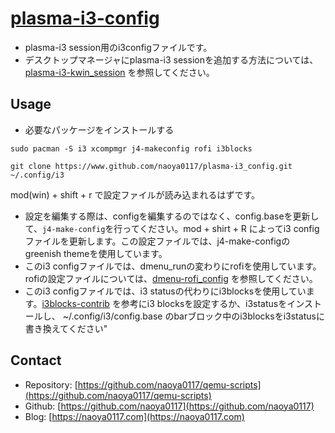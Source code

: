 # [plasma-i3-config](https://github.com/naoya0117/plasma-i3-config)
- plasma-i3 session用のi3configファイルです。
- デスクトップマネージャにplasma-i3 sessionを追加する方法については、
[plasma-i3-kwin_session](https://www.github.com/naoya0117/plasma-i3-kwin_sessions.git) を参照してください。

## Usage
- 必要なパッケージをインストールする
```
sudo pacman -S i3 xcompmgr j4-makeconfig rofi i3blocks
```
```
git clone https://www.github.com/naoya0117/plasma-i3_config.git ~/.config/i3
```
mod(win) + shift + r で設定ファイルが読み込まれるはずです。
- 設定を編集する際は、configを編集するのではなく、config.baseを更新して、```j4-make-config```を行ってください。mod + shirt + R によってi3 configファイルを更新します。この設定ファイルでは、j4-make-configのgreenish themeを使用しています。
- このi3 configファイルでは、dmenu_runの変わりにrofiを使用しています。
  rofiの設定ファイルについては、[dmenu-rofi_config](https://www.github.com/naoya0117/dmenu-rofi_config.git) を参照してください。
- このi3 configファイルでは、i3 statusの代わりにi3blocksを使用しています。[i3blocks-contrib](https://github.com/vivien/i3blocks-contrib) を参考にi3 blocksを設定するか、i3statusをインストールし、 ~/.config/i3/config.base のbarブロック中のi3blocksをi3statusに書き換えてください"
## Contact
  
- Repository: [https://github.com/naoya0117/qemu-scripts](https://github.com/naoya0117/qemu-scripts)
- Github: [https://github.com/naoya0117](https://github.com/naoya0117)
- Blog: [https://naoya0117.com](https://naoya0117.com)
